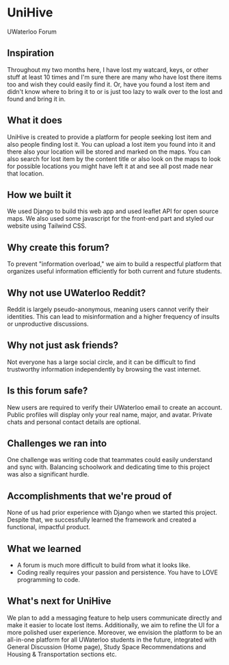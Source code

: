 # UniHive
UWaterloo Forum

## Inspiration
Throughout my two months here, I have lost my watcard, keys, or other stuff at least 10 times and I'm sure there are many who have lost there items too and wish they could easily find it. Or, have you found a lost item and didn't know where to bring it to or is just too lazy to walk over to the lost and found and bring it in. 

## What it does
UniHive is created to provide a platform for people seeking lost item and also people finding lost it. You can upload a lost item you found into it and there also your location will be stored and marked on the maps. You can also search for lost item by the content title or also look on the maps to look for possible locations you might have left it at and see all post made near that location.

## How we built it
We used Django to build this web app and used leaflet API for open source maps. We also used some javascript for the front-end part and styled our website using Tailwind CSS.

## Why create this forum?

To prevent "information overload," we aim to build a respectful platform that organizes useful information efficiently for both current and future students.

## Why not use UWaterloo Reddit?

Reddit is largely pseudo-anonymous, meaning users cannot verify their identities. This can lead to misinformation and a higher frequency of insults or unproductive discussions.

## Why not just ask friends?

Not everyone has a large social circle, and it can be difficult to find trustworthy information independently by browsing the vast internet.

## Is this forum safe?

New users are required to verify their UWaterloo email to create an account.
Public profiles will display only your real name, major, and avatar.
Private chats and personal contact details are optional.

## Challenges we ran into
One challenge was writing code that teammates could easily understand and sync with. Balancing schoolwork and dedicating time to this project was also a significant hurdle.

## Accomplishments that we're proud of
None of us had prior experience with Django when we started this project. Despite that, we successfully learned the framework and created a functional, impactful product.

## What we learned
- A forum is much more difficult to build from what it looks like.
- Coding really requires your passion and persistence. You have to LOVE programming to code. 

## What's next for UniHive
We plan to add a messaging feature to help users communicate directly and make it easier to locate lost items. Additionally, we aim to refine the UI for a more polished user experience.
Moreover, we envision the platform to be an all-in-one platform for all UWaterloo students in the future, integrated with General Discussion (Home page), Study Space Recommendations and Housing & Transportation sections etc.
